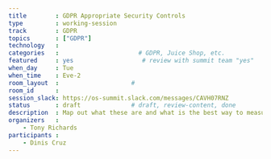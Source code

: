 ```yaml
---
title        : GDPR Appropriate Security Controls
type         : working-session
track        : GDPR
topics       : ["GDPR"]
technology   :
categories   :                      # GDPR, Juice Shop, etc.
featured     : yes                   # review with summit team "yes"
when_day     : Tue
when_time    : Eve-2
room_layout  :                    #
room_id      :
session_slack: https://os-summit.slack.com/messages/CAVH07RNZ
status       : draft              # draft, review-content, done
description  : Map out what these are and what is the best way to measure them
organizers   :
    - Tony Richards
participants :
    - Dinis Cruz
---
```


<!--(add intro)

## WHY

(...)

## What

(...)

## Outcomes

(...)

## References

(...)-->
